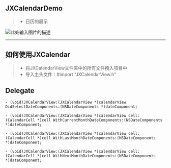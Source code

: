 ﻿
## JXCalendarDemo
> * 日历的展示

![此处输入图片的描述][1]


------

## 如何使用JXCalendar
> * 将JXCalendarView文件夹中的所有文件拽入项目中
> * 导入主头文件：#import "JXCalendarView.h"

## Delegate

    - (void)JXCalendarView:(JXCalendarView *)calendarView DidSelectDateComponents:(NSDateComponents *)dateComponent;

    - (void)JXCalendarView:(JXCalendarView *)calendarView cell:(CalendarCell *)cell WithCurrentMonthDateComponents:(NSDateComponents *)dateComponent;

    - (void)JXCalendarView:(JXCalendarView *)calendarView cell:(CalendarCell *)cell WithLastMonthDateComponents:(NSDateComponents *)dateComponent;

    - (void)JXCalendarView:(JXCalendarView *)calendarView cell:(CalendarCell *)cell WithNextMonthDateComponents:(NSDateComponents *)dateComponent;

  [1]: https://github.com/junlinfushi/JXCalendarDemo/blob/master/Calendar.gif?raw=true
